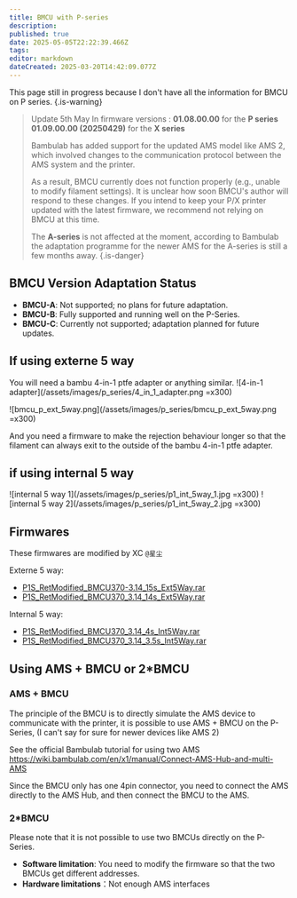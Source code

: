 ```yaml
---
title: BMCU with P-series
description: 
published: true
date: 2025-05-05T22:22:39.466Z
tags: 
editor: markdown
dateCreated: 2025-03-20T14:42:09.077Z
---
```


This page still in progress because I don't have all the information for BMCU on P series.
{.is-warning}


> Update 5th May
> In firmware versions :
**01.08.00.00** for the **P series**
**01.09.00.00 (20250429)** for the **X series**
>
>Bambulab has added support for the updated AMS model like AMS 2, which involved changes to the communication protocol between the AMS system and the printer. 
>
>As a result, BMCU currently does not function properly (e.g., unable to modify filament settings). It is unclear how soon BMCU's author will respond to these changes. If you intend to keep your P/X printer updated with the latest firmware, we recommend not relying on BMCU at this time.
>
>The **A-series** is not affected at the moment, according to Bambulab the adaptation programme for the newer AMS for the A-series is still a few months away.
{.is-danger}


## BMCU Version Adaptation Status

- **BMCU-A**: Not supported; no plans for future adaptation.
- **BMCU-B**: Fully supported and running well on the P-Series.
- **BMCU-C**: Currently not supported; adaptation planned for future updates.

## If using externe 5 way

You will need a bambu 4-in-1 ptfe adapter or anything similar.
![4-in-1 adapter](/assets/images/p_series/4_in_1_adapter.png =x300)

![bmcu_p_ext_5way.png](/assets/images/p_series/bmcu_p_ext_5way.png =x300)

And you need a firmware to make the rejection behaviour longer so that the filament can always exit to the outside of the bambu 4-in-1 ptfe adapter.

## if using internal 5 way

![internal 5 way 1](/assets/images/p_series/p1_int_5way_1.jpg =x300)
![internal 5 way 2](/assets/images/p_series/p1_int_5way_2.jpg =x300)


## Firmwares

These firmwares are modified by XC `@星尘`

Externe 5 way:
- [P1S_RetModified_BMCU370-3.14_15s_Ext5Way.rar](/assets/files/download_center/p_series/P1S_RetModified_BMCU370-3.14_15s_Ext5Way.rar)
- [P1S_RetModified_BMCU370_3.14_14s_Ext5Way.rar](/assets/files/download_center/p_series/P1S_RetModified_BMCU370_3.14_14s_Ext5Way.rar)

Internal 5 way:
- [P1S_RetModified_BMCU370_3.14_4s_Int5Way.rar](/assets/files/download_center/p_series/P1S_RetModified_BMCU370_3.14_4s_Int5Way.rar)
- [P1S_RetModified_BMCU370_3.14_3.5s_Int5Way.rar](/assets/files/download_center/p_series/P1S_RetModified_BMCU370_3.14_3.5s_Int5Way.rar)

## Using AMS + BMCU or 2\*BMCU

### AMS + BMCU

The principle of the BMCU is to directly simulate the AMS device to communicate with the printer, it is possible to use AMS + BMCU on the P-Series, (I can't say for sure for newer devices like AMS 2)

See the official Bambulab tutorial for using two AMS https://wiki.bambulab.com/en/x1/manual/Connect-AMS-Hub-and-multi-AMS

Since the BMCU only has one 4pin connector, you need to connect the AMS directly to the AMS Hub, and then connect the BMCU to the AMS.

### 2\*BMCU

Please note that it is not possible to use two BMCUs directly on the P-Series.
- **Software limitation**: You need to modify the firmware so that the two BMCUs get different addresses.
- **Hardware limitations**：Not enough AMS interfaces
